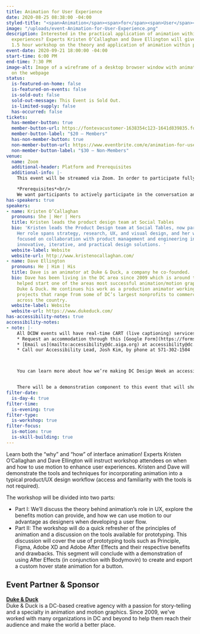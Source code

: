 ```yaml
---
title: Animation for User Experience
date: 2020-08-25 08:38:00 -04:00
styled-title: "<span>Animation</span><span>for</span><span>User</span><span>Experience</span>"
image: "/uploads/event-Animation-for-User-Experience.png"
description: Interested in the practical application of animation within interactive
  experiences? Experts Kristen O’Callaghan and Dave Ellington will give a hands-on,
  1.5 hour workshop on the theory and application of animation within product/UX design.
event-date: 2020-09-21 18:00:00 -04:00
start-time: 6:00 PM
end-time: 7:30 PM
image-alt: Image of a wireframe of a desktop browser window with animation elements
  on the webpage
status:
  is-featured-on-home: false
  is-featured-on-events: false
  is-sold-out: false
  sold-out-message: This Event is Sold Out.
  is-limited-supply: false
  has-occurred: false
tickets:
  has-member-button: true
  member-button-url: https://fontevacustomer-1638354c123-1641d839835.force.com/services/oauth2/authorize?client_id=3MVG9nthuDc9owbcOq7_07W.HriOQQPWTbMkrpOla.ajDQlTHf4_uby_mhwylcX.mJBU2O2SppTiZMS0J_HJd&response_type=code&redirect_uri=https://ikit.aiga.org/ikit_national_util/ikit-national-util-sso-redirect/&state=https%3A%2F%2Fdc.aiga.org%2Fevent%2Fanimation-for-user-experience%2F%3Fredirect_source%3Deventbrite_register
  member-button-label: "$20 — Members"
  has-non-member-button: true
  non-member-button-url: https://www.eventbrite.com/e/animation-for-user-experience-tickets-118155114127
  non-member-button-label: "$30 — Non-Members"
venue:
  name: Zoom
  additional-header: Platform and Prerequisites
  additional-info: |-
    This event will be streamed via Zoom. In order to participate fully, attendees should plan to join on the Zoom app via their computer, tablet, or mobile device with enough bandwidth to support viewing video. In order to ensure only those who have registered for the event are able to attend — and to create space for intimate conversations — only those whose display name fully matches the name on our registration list will be admitted from the waiting room. You can find more about joining our virtual events, including how to connect, directions to troubleshoot, and information about our refund policy in our [FAQ](/faqs/).

    *Prerequisites*<br/>
    We want participants to actively participate in the conversation and come in wanting to think, reflect, and share. Please be sure to read the shared pre-reading. While not required, we strongly encourage participants to attend with their video “on” in order to create a more intimate space for conversation.
has-speakers: true
speakers:
- name: Kristen O’Callaghan
  pronouns: She | Her | Hers
  title: Kristen leads the product design team at Social Tables
  bio: 'Kristen leads the Product Design team at Social Tables, now part of Cvent.
    Her role spans strategy, research, UX, and visual design, and her work is particularly
    focused on collaboration with product management and engineering in order to create
    innovative, iterative, and practical design solutions. '
  website-label: Website
  website-url: http://www.kristenocallaghan.com/
- name: Dave Ellington
  pronouns: He | Him | His
  title: Dave is an animator at Duke & Duck, a company he co-founded.
  bio: Dave has been living in the DC area since 2009 which is around the time he
    helped start one of the areas most successful animation/motion graphics studios,
    Duke & Duck. He continues his work as a production animator working on client
    projects that range from some of DC’s largest nonprofits to commercial clients
    across the country.
  website-label: Website
  website-url: https://www.dukeduck.com/
has-accessibility-notes: true
accessibility-notes:
- note: |-
    All DCDW events will have real-time CART (live captioning) services. If you need any additional accommodations, please contact us before 9/14 by, through the provided Google Form, or by phone. We honor your privacy and no personally identifying information (e.g. your name) is required to request an accommodation.
    * Request an accommodation through this [Google Form](https://forms.gle/gAQviAo5cTwWYGWV6)
    * [Email us](mailto:accessibility@dc.aiga.org) at accessibility@dc.aiga.org.
    * Call our Accessibility Lead, Josh Kim, by phone at 571-302-1504



    You can learn more about how we’re making DC Design Week an accessible experience by visiting our page on [accessibility](/accessibility/).


    There will be a demonstration component to this event that will showcase industry standard tools (Principle, Figma, Adobe XD and Adobe After Effects and their respective benefits and drawbacks). It is not necessary to have access to and familiarity with these tools.
filter-date:
  is-day-4: true
filter-time:
  is-evening: true
filter-type:
  is-workshop: true
filter-focus:
  is-motion: true
  is-skill-building: true
---
```


Learn both the “why” and “how” of interface animation! Experts Kristen O’Callaghan and Dave Ellington will instruct workshop attendees on when and how to use motion to enhance user experiences. Kristen and Dave will demonstrate the tools and techniques for incorporating animation into a typical product/UX design workflow (access and familiarity with the tools is not required).

The workshop will be divided into two parts: 
* Part I: We’ll discuss the theory behind animation’s role in UX, explore the benefits motion can provide, and how we can use motion to our advantage as designers when developing a user flow.
* Part II: The workshop will do a quick refresher of the principles of animation and a discussion on the tools available for prototyping. This discussion will cover the use of prototyping tools such as Principle, Figma, Adobe XD and Adobe After Effects and their respective benefits and drawbacks. This segment will conclude with a demonstration of using After Effects (in conjunction with Bodymovin) to create and export a custom hover state animation for a button.


## Event Partner & Sponsor
**[Duke & Duck](https://www.dukeduck.com/)**<br/>
Duke & Duck is a DC-based creative agency with a passion for story-telling and a specialty in animation and motion graphics. Since 2009, we've worked with many organizations in DC and beyond to help them reach their audience and make the world a better place.
